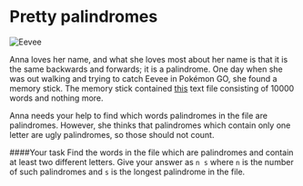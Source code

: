 # Pretty palindromes

![Eevee](http://cdn1.alphr.com/sites/alphr/files/2016/08/pokemon_go_hack_eevee_vaporeon_jolteon_flareon.jpg)

Anna loves her name, and what she loves most about her name is that it is the same backwards and forwards; it is a palindrome. One day when she was out walking and trying to catch Eevee in Pokémon GO, she found a memory stick. The memory stick contained [this](https://gist.githubusercontent.com/arnet95/0d7ab75c7c0091715543d363d28505c8/raw/79943b4e688ab1c17804160fcf79231c3436aa16/data.txt) text file consisting of 10000 words and nothing more.

Anna needs your help to find which words palindromes in the file are palindromes. However, she thinks that palindromes which contain only one letter are ugly palindromes, so those should not count.

####Your task
Find the words in the file which are palindromes and contain at least two different letters. Give your answer as `n s` where `n` is the number of such palindromes and `s` is the longest palindrome in the file.
